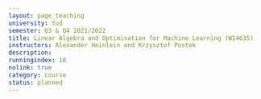 ```yaml
---
layout: page_teaching
university: tud
semester: Q3 & Q4 2021/2022
title: Linear Algebra and Optimisation for Machine Learning (WI4635)
instructors: Alexander Heinlein and Krzysztof Postek
description:
runningindex: 18
nolink: true
category: course
status: planned
---
```

